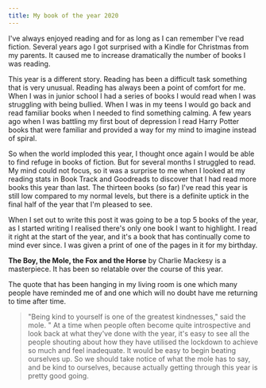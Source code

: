 ```yaml
---
title: My book of the year 2020
---
```


I've always enjoyed reading and for as long as I can remember I've read fiction. Several years ago I got surprised with a Kindle for Christmas from my parents. It caused me to increase dramatically the number of books I was reading.

This year is a different story. Reading has been a difficult task something that is very unusual. Reading has always been a point of comfort for me. When I was in junior school I had a series of books I would read when I was struggling with being bullied. When I was in my teens I would go back and read familiar books when I needed to find something calming. A few years ago when I was battling my first bout of depression I read Harry Potter books that were familiar and provided a way for my mind to imagine instead of spiral.

So when the world imploded this year, I thought once again I would be able to find refuge in books of fiction. But for several months I struggled to read. My mind could not focus, so it was a surprise to me when I looked at my reading stats in Book Track and Goodreads to discover that I had read more books this year than last. The thirteen books (so far) I've read this year is still low compared to my normal levels, but there is a definite uptick in the final half of the year that I'm pleased to see.

When I set out to write this post it was going to be a top 5 books of the year, as I started writing I realised there's only one book I want to highlight. I read it right at the start of the year, and it's a book that has continually come to mind ever since. I was given a print of one of the pages in it for my birthday.

__The Boy, the Mole, the Fox and the Horse__ by Charlie Mackesy is a masterpiece. It has been so relatable over the course of this year.

The quote that has been hanging in my living room is one which many people have reminded me of and one which will no doubt have me returning to time after time.
> "Being kind to yourself is one of the greatest kindnesses," said the mole. "
At a time when people often become quite introspective and look back at what they've done with the year, it's easy to see all the people shouting about how they have utilised the lockdown to achieve so much and feel inadequate. It would be easy to begin beating ourselves up. So we should take notice of what the mole has to say, and be kind to ourselves, because actually getting through this year is pretty good going.
